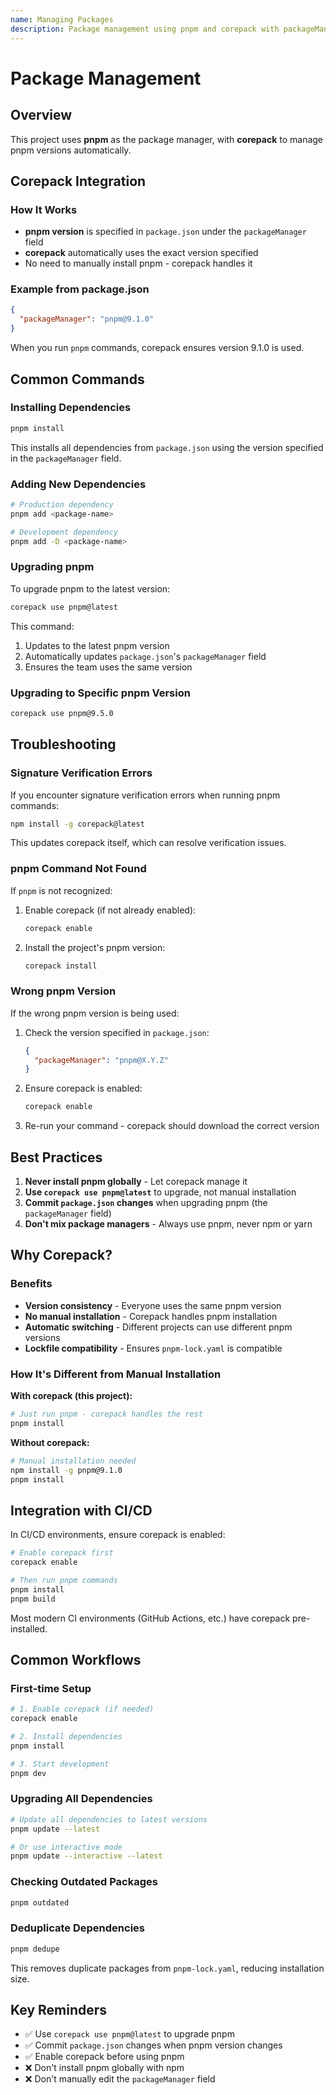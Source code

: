```yaml
---
name: Managing Packages
description: Package management using pnpm and corepack with packageManager field in package.json. Use when installing dependencies, upgrading packages, troubleshooting package manager issues, working with pnpm commands, npm install, or when the user mentions pnpm, corepack, package installation, dependency updates, or packageManager field.
---
```


# Package Management

## Overview

This project uses **pnpm** as the package manager, with **corepack** to manage pnpm versions automatically.

## Corepack Integration

### How It Works

- **pnpm version** is specified in `package.json` under the `packageManager` field
- **corepack** automatically uses the exact version specified
- No need to manually install pnpm - corepack handles it

### Example from package.json

```json
{
  "packageManager": "pnpm@9.1.0"
}
```

When you run `pnpm` commands, corepack ensures version 9.1.0 is used.

## Common Commands

### Installing Dependencies

```bash
pnpm install
```

This installs all dependencies from `package.json` using the version specified in the `packageManager` field.

### Adding New Dependencies

```bash
# Production dependency
pnpm add <package-name>

# Development dependency
pnpm add -D <package-name>
```

### Upgrading pnpm

To upgrade pnpm to the latest version:

```bash
corepack use pnpm@latest
```

This command:

1. Updates to the latest pnpm version
2. Automatically updates `package.json`'s `packageManager` field
3. Ensures the team uses the same version

### Upgrading to Specific pnpm Version

```bash
corepack use pnpm@9.5.0
```

## Troubleshooting

### Signature Verification Errors

If you encounter signature verification errors when running pnpm commands:

```bash
npm install -g corepack@latest
```

This updates corepack itself, which can resolve verification issues.

### pnpm Command Not Found

If `pnpm` is not recognized:

1. Enable corepack (if not already enabled):

   ```bash
   corepack enable
   ```

2. Install the project's pnpm version:
   ```bash
   corepack install
   ```

### Wrong pnpm Version

If the wrong pnpm version is being used:

1. Check the version specified in `package.json`:

   ```json
   {
     "packageManager": "pnpm@X.Y.Z"
   }
   ```

2. Ensure corepack is enabled:

   ```bash
   corepack enable
   ```

3. Re-run your command - corepack should download the correct version

## Best Practices

1. **Never install pnpm globally** - Let corepack manage it
2. **Use `corepack use pnpm@latest`** to upgrade, not manual installation
3. **Commit `package.json` changes** when upgrading pnpm (the `packageManager` field)
4. **Don't mix package managers** - Always use pnpm, never npm or yarn

## Why Corepack?

### Benefits

- **Version consistency** - Everyone uses the same pnpm version
- **No manual installation** - Corepack handles pnpm installation
- **Automatic switching** - Different projects can use different pnpm versions
- **Lockfile compatibility** - Ensures `pnpm-lock.yaml` is compatible

### How It's Different from Manual Installation

**With corepack (this project):**

```bash
# Just run pnpm - corepack handles the rest
pnpm install
```

**Without corepack:**

```bash
# Manual installation needed
npm install -g pnpm@9.1.0
pnpm install
```

## Integration with CI/CD

In CI/CD environments, ensure corepack is enabled:

```bash
# Enable corepack first
corepack enable

# Then run pnpm commands
pnpm install
pnpm build
```

Most modern CI environments (GitHub Actions, etc.) have corepack pre-installed.

## Common Workflows

### First-time Setup

```bash
# 1. Enable corepack (if needed)
corepack enable

# 2. Install dependencies
pnpm install

# 3. Start development
pnpm dev
```

### Upgrading All Dependencies

```bash
# Update all dependencies to latest versions
pnpm update --latest

# Or use interactive mode
pnpm update --interactive --latest
```

### Checking Outdated Packages

```bash
pnpm outdated
```

### Deduplicate Dependencies

```bash
pnpm dedupe
```

This removes duplicate packages from `pnpm-lock.yaml`, reducing installation size.

## Key Reminders

- ✅ Use `corepack use pnpm@latest` to upgrade pnpm
- ✅ Commit `package.json` changes when pnpm version changes
- ✅ Enable corepack before using pnpm
- ❌ Don't install pnpm globally with npm
- ❌ Don't manually edit the `packageManager` field
